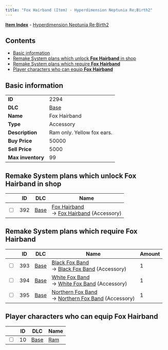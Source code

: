 ```yaml
---
title: "Fox Hairband (Item) - Hyperdimension Neptunia Re;Birth2"
---
```


[**Item Index**](/neptunia/rb2/item/index.html) - [Hyperdimension Neptunia Re;Birth2](/neptunia/rb2)

## Contents

- [Basic information](#basic-information)
- [Remake System plans which unlock **Fox Hairband** in shop](#remake-system-plans-which-unlock-fox-hairband-in-shop)
- [Remake System plans which require **Fox Hairband**](#remake-system-plans-which-require-fox-hairband)
- [Player characters who can equip **Fox Hairband**](#player-characters-who-can-equip-fox-hairband)

## Basic information

|   |   |
| -- | -- |
| **ID** | 2294 |
| **DLC** | [Base](/neptunia/rb2/dlc/0-base.html) |
| **Name** | Fox Hairband |
| **Type** | Accessory |
| **Description** | Ram only. Yellow fox ears. |
| **Buy Price** | 50000 |
| **Sell Price** | 5000 |
| **Max inventory** | 99 |

## Remake System plans which unlock **Fox Hairband** in shop

|    | ID | DLC | Name |
| -- | -- | --- | ---- |
| <input type="checkbox" id="rb2-remake-0-392" class="trackbox" /> | 392 | [Base](/neptunia/rb2/dlc/0-base.html) | [Fox Hairband](/neptunia/rb2/remake/0-392-fox-hairband.html)<br />→ [Fox Hairband](/neptunia/rb2/item/0-2294-fox-hairband.html) (Accessory) |

## Remake System plans which require **Fox Hairband**

|    | ID | DLC | Name | Amount |
| -- | -- | --- | ---- | ------ |
| <input type="checkbox" id="rb2-remake-0-393" class="trackbox" /> | 393 | [Base](/neptunia/rb2/dlc/0-base.html) | [Black Fox Band](/neptunia/rb2/remake/0-393-black-fox-band.html)<br />→ [Black Fox Band](/neptunia/rb2/item/0-2295-black-fox-band.html) (Accessory) | 1 |
| <input type="checkbox" id="rb2-remake-0-394" class="trackbox" /> | 394 | [Base](/neptunia/rb2/dlc/0-base.html) | [White Fox Band](/neptunia/rb2/remake/0-394-white-fox-band.html)<br />→ [White Fox Band](/neptunia/rb2/item/0-2296-white-fox-band.html) (Accessory) | 1 |
| <input type="checkbox" id="rb2-remake-0-395" class="trackbox" /> | 395 | [Base](/neptunia/rb2/dlc/0-base.html) | [Northern Fox Band](/neptunia/rb2/remake/0-395-northern-fox-band.html)<br />→ [Northern Fox Band](/neptunia/rb2/item/0-2297-northern-fox-band.html) (Accessory) | 1 |

## Player characters who can equip **Fox Hairband**

|    | ID | DLC | Name |
| -- | -- | --- | ---- |
| <input type="checkbox" id="rb2-player-0-10" class="trackbox" /> | 10 | [Base](/neptunia/rb2/dlc/0-base.html) | [Ram](/neptunia/rb2/player/0-10-ram.html) |